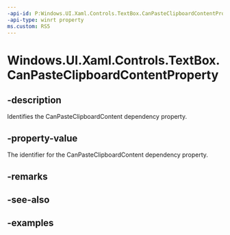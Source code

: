 ```yaml
---
-api-id: P:Windows.UI.Xaml.Controls.TextBox.CanPasteClipboardContentProperty
-api-type: winrt property
ms.custom: RS5
---
```


<!-- Property syntax.
public DependencyProperty CanPasteClipboardContentProperty { get; }
-->

# Windows.UI.Xaml.Controls.TextBox.CanPasteClipboardContentProperty

## -description

Identifies the CanPasteClipboardContent dependency property.

## -property-value

The identifier for the CanPasteClipboardContent dependency property.

## -remarks

## -see-also

## -examples

